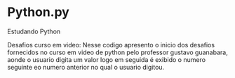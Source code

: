 # Python.py
Estudando Python

Desafios curso em video: Nesse codigo apresento o inicio dos desafios fornecidos no curso em video de python pelo professor gustavo guanabara, aonde o usuario digita um valor
logo em seguida é exibido o numero seguinte eo numero anterior no qual o usuario digitou.